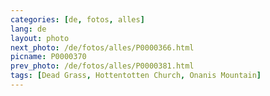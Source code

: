 ```yaml
---
categories: [de, fotos, alles]
lang: de
layout: photo
next_photo: /de/fotos/alles/P0000366.html
picname: P0000370
prev_photo: /de/fotos/alles/P0000381.html
tags: [Dead Grass, Hottentotten Church, Onanis Mountain]
---
```

